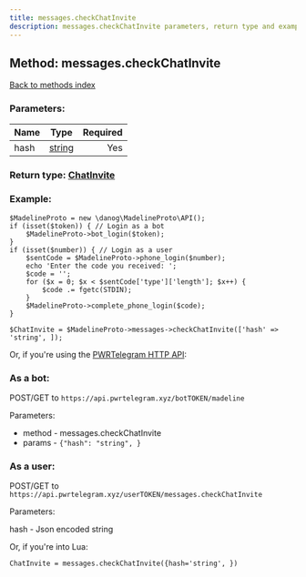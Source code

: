 ```yaml
---
title: messages.checkChatInvite
description: messages.checkChatInvite parameters, return type and example
---
```

## Method: messages.checkChatInvite  
[Back to methods index](index.md)


### Parameters:

| Name     |    Type       | Required |
|----------|:-------------:|---------:|
|hash|[string](../types/string.md) | Yes|


### Return type: [ChatInvite](../types/ChatInvite.md)

### Example:


```
$MadelineProto = new \danog\MadelineProto\API();
if (isset($token)) { // Login as a bot
    $MadelineProto->bot_login($token);
}
if (isset($number)) { // Login as a user
    $sentCode = $MadelineProto->phone_login($number);
    echo 'Enter the code you received: ';
    $code = '';
    for ($x = 0; $x < $sentCode['type']['length']; $x++) {
        $code .= fgetc(STDIN);
    }
    $MadelineProto->complete_phone_login($code);
}

$ChatInvite = $MadelineProto->messages->checkChatInvite(['hash' => 'string', ]);
```

Or, if you're using the [PWRTelegram HTTP API](https://pwrtelegram.xyz):

### As a bot:

POST/GET to `https://api.pwrtelegram.xyz/botTOKEN/madeline`

Parameters:

* method - messages.checkChatInvite
* params - `{"hash": "string", }`



### As a user:

POST/GET to `https://api.pwrtelegram.xyz/userTOKEN/messages.checkChatInvite`

Parameters:

hash - Json encoded string



Or, if you're into Lua:

```
ChatInvite = messages.checkChatInvite({hash='string', })
```

